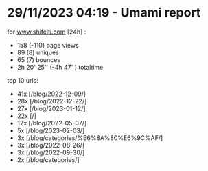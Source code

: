 # 29/11/2023 04:19 - Umami report
for www.shifeiti.com [24h] :

 - 158 (-110) page views
 - 89 (8) uniques
 - 65 (7) bounces
 - 2h 20' 25'' (-4h 47' ) totaltime


top 10 urls:
 - 41x [/blog/2022-12-09/]
 - 28x [/blog/2022-12-22/]
 - 27x [/blog/2023-01-12/]
 - 22x [/]
 - 12x [/blog/2022-05-07/]
 - 5x [/blog/2023-02-03/]
 - 3x [/blog/categories/%E6%8A%80%E6%9C%AF/]
 - 3x [/blog/2022-08-26/]
 - 3x [/blog/2022-09-30/]
 - 2x [/blog/categories/]


